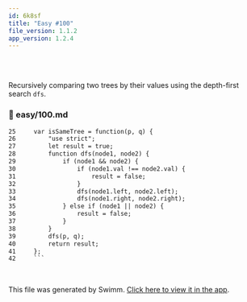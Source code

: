 ```yaml
---
id: 6k8sf
title: "Easy #100"
file_version: 1.1.2
app_version: 1.2.4
---
```


<br/>

<br/>

Recursively comparing two trees by their values using the depth-first search `dfs`<swm-token data-swm-token=":easy/100.md:28:3:3:`    function dfs(node1, node2) {`"/>.
<!-- NOTE-swimm-snippet: the lines below link your snippet to Swimm -->
### 📄 easy/100.md
```markdown
25     var isSameTree = function(p, q) {
26         "use strict";
27         let result = true;
28         function dfs(node1, node2) {
29             if (node1 && node2) {
30                 if (node1.val !== node2.val) {
31                     result = false;
32                 }
33                 dfs(node1.left, node2.left);
34                 dfs(node1.right, node2.right);
35             } else if (node1 || node2) {
36                 result = false;
37             }
38         }
39         dfs(p, q);
40         return result;
41     };
42     ```
```

<br/>

This file was generated by Swimm. [Click here to view it in the app](https://app.swimm.io/repos/Z2l0aHViJTNBJTNBTGVldENvZGUlM0ElM0FydWJ5Y2hp/docs/6k8sf).
